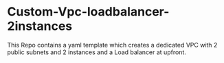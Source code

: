# Custom-Vpc-loadbalancer-2instances
This Repo contains a yaml template which creates a dedicated VPC with 2 public subnets and 2 instances and a Load balancer at upfront.
